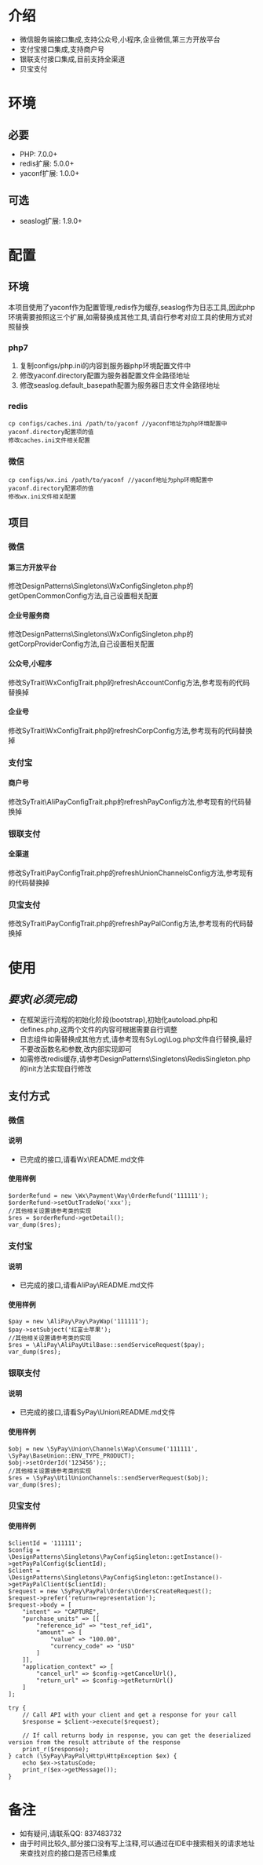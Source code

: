 # 介绍
- 微信服务端接口集成,支持公众号,小程序,企业微信,第三方开放平台
- 支付宝接口集成,支持商户号
- 银联支付接口集成,目前支持全渠道
- 贝宝支付

# 环境
## 必要
- PHP: 7.0.0+
- redis扩展: 5.0.0+
- yaconf扩展: 1.0.0+

## 可选
- seaslog扩展: 1.9.0+

# 配置
## 环境
本项目使用了yaconf作为配置管理,redis作为缓存,seaslog作为日志工具,因此php环境需要按照这三个扩展,如需替换成其他工具,请自行参考对应工具的使用方式对照替换

### php7
1. 复制configs/php.ini的内容到服务器php环境配置文件中
2. 修改yaconf.directory配置为服务器配置文件全路径地址
3. 修改seaslog.default_basepath配置为服务器日志文件全路径地址

### redis
    cp configs/caches.ini /path/to/yaconf //yaconf地址为php环境配置中yaconf.directory配置项的值
    修改caches.ini文件相关配置

### 微信
    cp configs/wx.ini /path/to/yaconf //yaconf地址为php环境配置中yaconf.directory配置项的值
    修改wx.ini文件相关配置

## 项目
### 微信
#### 第三方开放平台
修改DesignPatterns\Singletons\WxConfigSingleton.php的getOpenCommonConfig方法,自己设置相关配置
#### 企业号服务商
修改DesignPatterns\Singletons\WxConfigSingleton.php的getCorpProviderConfig方法,自己设置相关配置
#### 公众号,小程序
修改SyTrait\WxConfigTrait.php的refreshAccountConfig方法,参考现有的代码替换掉
#### 企业号
修改SyTrait\WxConfigTrait.php的refreshCorpConfig方法,参考现有的代码替换掉

### 支付宝
#### 商户号
修改SyTrait\AliPayConfigTrait.php的refreshPayConfig方法,参考现有的代码替换掉

### 银联支付
#### 全渠道
修改SyTrait\PayConfigTrait.php的refreshUnionChannelsConfig方法,参考现有的代码替换掉

### 贝宝支付
修改SyTrait\PayConfigTrait.php的refreshPayPalConfig方法,参考现有的代码替换掉

# 使用
## ***要求(必须完成)***
- 在框架运行流程的初始化阶段(bootstrap),初始化autoload.php和defines.php,这两个文件的内容可根据需要自行调整
- 日志组件如需替换成其他方式,请参考现有SyLog\Log.php文件自行替换,最好不要改函数名和参数,改内部实现即可
- 如需修改redis缓存,请参考DesignPatterns\Singletons\RedisSingleton.php的init方法实现自行修改

## 支付方式
### 微信
#### 说明
- 已完成的接口,请看Wx\README.md文件
#### 使用样例
    $orderRefund = new \Wx\Payment\Way\OrderRefund('111111');
    $orderRefund->setOutTradeNo('xxx');
    //其他相关设置请参考类的实现
    $res = $orderRefund->getDetail();
    var_dump($res);

### 支付宝
#### 说明
- 已完成的接口,请看AliPay\README.md文件
#### 使用样例
    $pay = new \AliPay\Pay\PayWap('111111');
    $pay->setSubject('红富士苹果');
    //其他相关设置请参考类的实现
    $res = \AliPay\AliPayUtilBase::sendServiceRequest($pay);
    var_dump($res);

### 银联支付
#### 说明
- 已完成的接口,请看SyPay\Union\README.md文件
#### 使用样例
    $obj = new \SyPay\Union\Channels\Wap\Consume('111111', \SyPay\BaseUnion::ENV_TYPE_PRODUCT);
    $obj->setOrderId('123456');;
    //其他相关设置请参考类的实现
    $res = \SyPay\UtilUnionChannels::sendServerRequest($obj);
    var_dump($res);

### 贝宝支付
#### 使用样例
    $clientId = '111111';
    $config = \DesignPatterns\Singletons\PayConfigSingleton::getInstance()->getPayPalConfig($clientId);
    $client = \DesignPatterns\Singletons\PayConfigSingleton::getInstance()->getPayPalClient($clientId);
    $request = new \SyPay\PayPal\Orders\OrdersCreateRequest();
    $request->prefer('return=representation');
    $request->body = [
        "intent" => "CAPTURE",
        "purchase_units" => [[
            "reference_id" => "test_ref_id1",
            "amount" => [
                "value" => "100.00",
                "currency_code" => "USD"
            ]
        ]],
        "application_context" => [
            "cancel_url" => $config->getCancelUrl(),
            "return_url" => $config->getReturnUrl()
        ]
    ];
    
    try {
        // Call API with your client and get a response for your call
        $response = $client->execute($request);
    
        // If call returns body in response, you can get the deserialized version from the result attribute of the response
        print_r($response);
    } catch (\SyPay\PayPal\Http\HttpException $ex) {
        echo $ex->statusCode;
        print_r($ex->getMessage());
    }

# 备注
- 如有疑问,请联系QQ: 837483732
- 由于时间比较久,部分接口没有写上注释,可以通过在IDE中搜索相关的请求地址来查找对应的接口是否已经集成

